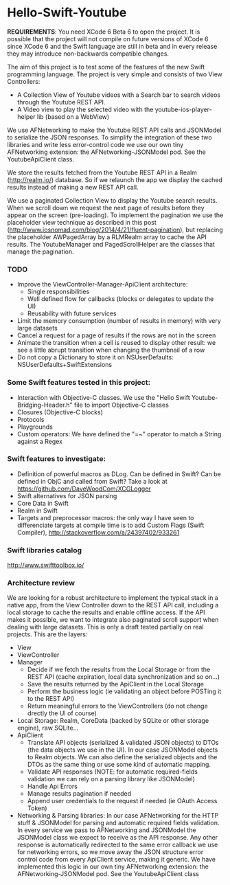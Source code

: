 Hello-Swift-Youtube
===================

**REQUIREMENTS**: You need XCode 6 Beta 6 to open the project. It is possible that the project will not compile on future versions of XCode 6 since XCode 6 and the Swift language are still in beta and in every release they may introduce non-backwards compatible changes.

The aim of this project is to test some of the features of the new Swift programming language. The project is very simple and consists of two View Controllers: 

- A Collection View of Youtube videos with a Search bar to search videos through the Youtube REST API.
- A Video view to play the selected video with the youtube-ios-player-helper lib (based on a WebView)

We use AFNetworking to make the Youtube REST API calls and JSONModel to serialize the JSON responses. To simplify the integration of these two libraries and write less error-control code we use our own tiny AFNetworking extension: the AFNetworking-JSONModel pod. See the YoutubeApiClient class.

We store the results fetched from the Youtube REST API in a Realm (http://realm.io/) database. So if we relaunch the app we display the cached results instead of making a new REST API call.

We use a paginated Collection View to display the Youtube search results. When we scroll down we request the next page of results before they appear on the screen (pre-loading). To implement the pagination we use the placeholder view technique as described in this post (http://www.iosnomad.com/blog/2014/4/21/fluent-pagination), but replacing the placeholder AWPagedArray by a RLMRealm array to cache the API results. The YoutubeManager and PagedScrollHelper are the classes that manage the pagination.

### TODO
- Improve the ViewController-Manager-ApiClient architecture: 
  - Single responsibilities
  - Well defined flow for callbacks (blocks or delegates to update the UI)
  - Reusability with future services
- Limit the memory consumption (number of results in memory) with very large datasets
- Cancel a request for a page of results if the rows are not in the screen
- Animate the transition when a cell is reused to display other result: we see a little abrupt transition when changing the thumbnail of a row 
- Do not copy a Dictionary to store it on NSUserDefaults: NSUserDefaults+SwiftExtensions 

### Some Swift features tested in this project:
- Interaction with Objective-C classes. We use the "Hello Swift Youtube-Bridging-Header.h" file to import Objective-C classes
- Closures (Objective-C blocks)
- Protocols
- Playgrounds
- Custom operators: We have defined the "=~" operator to match a String against a Regex

### Swift features to investigate:
- Definition of powerful macros as DLog. Can be defined in Swift? Can be defined in ObjC and called from Swift? Take a look at https://github.com/DaveWoodCom/XCGLogger
- Swift alternatives for JSON parsing
- Core Data in Swift
- Realm in Swift
- Targets and preprocessor macros: the only way I have seen to differenciate targets at compile time is to add Custom Flags (Swift Compiler), http://stackoverflow.com/a/24397402/933261

### Swift libraries catalog
http://www.swifttoolbox.io/

### Architecture review
We are looking for a robust architecture to implement the typical stack in a native app, from the View Controller down to the REST API call, including a local storage to cache the results and enable offline access. If the API makes it possible, we want to integrate also paginated scroll support when dealing with large datasets. This is only a draft tested partially on real projects. This are the layers:

- View
- ViewController
- Manager
  - Decide if we fetch the results from the Local Storage or from the REST API (cache expiration, local data synchronization and so on...)
  - Save the results returned by the ApiClient in the Local Storage
  - Perform the business logic (ie validating an object before POSTing it to the REST API)
  - Return meaningful errors to the ViewControllers (do not change drectly the UI of course)
- Local Storage: Realm, CoreData (backed by SQLite or other storage engine), raw SQLite...
- ApiClient
  - Translate API objects (serialized & validated JSON objects) to DTOs (the data objects we use in the UI). In our case JSONModel objects to Realm objects. We can also define the serialized objects and the DTOs as the same thing or use some kind of automatic mapping.
  - Validate API responses (NOTE: for automatic required-fields validation we can rely on a parsing library like JSONModel)
  - Handle Api Errors
  - Manage results pagination if needed
  - Append user credentials to the request if needed (ie OAuth Access Token)
- Networking & Parsing libraries: In our case AFNetworking for the HTTP stuff & JSONModel for parsing and automatic required fields validation. In every service we pass to AFNetworking and JSONModel the JSONModel class we expect to receive as the API response. Any other response is automatically redirected to the same error callback we use for networking errors, so we move away the JSON structure error control code from every ApiClient service, making it generic. We have implemented this logic in our own tiny AFNetworking extension: the AFNetworking-JSONModel pod. See the YoutubeApiClient class
